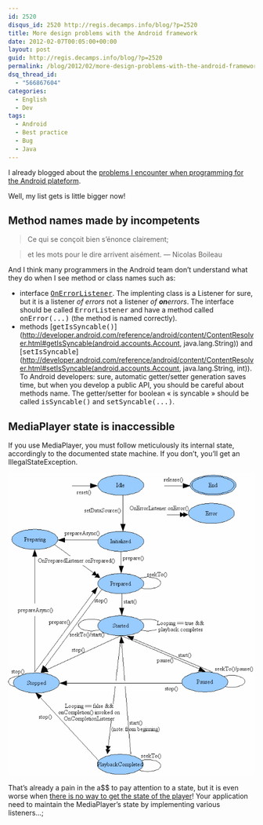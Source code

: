 ```yaml
---
id: 2520
disqus_id: 2520 http://regis.decamps.info/blog/?p=2520
title: More design problems with the Android framework
date: 2012-02-07T00:05:00+00:00
layout: post
guid: http://regis.decamps.info/blog/?p=2520
permalink: /blog/2012/02/more-design-problems-with-the-android-framework/
dsq_thread_id:
  - "566867604"
categories:
  - English
  - Dev
tags:
  - Android
  - Best practice
  - Bug
  - Java
---
```

I already blogged about the [problems I encounter when programming for the Android plateform](http://regis.decamps.info/blog/2011/08/my-life-with-android-its-complicated/).

Well, my list gets is little bigger now!
  
<!--more-->

## Method names made by incompetents

> Ce qui se conçoit bien s’énonce clairement;
  
> et les mots pour le dire arrivent aisément. &#8212; Nicolas Boileau

And I think many programmers in the Android team don’t understand what they do when I see method or class names such as:

  * interface [<tt>OnErrorListener</tt>](http://developer.android.com/reference/android/media/MediaPlayer.OnErrorListener.html). The implenting class is a Listener for sure, but it is a listener _of errors_ not a listener _of **on**errors_. The interface should be called <tt>ErrorListener</tt> and have a method called <tt>onError(...)</tt> (the method is named correctly).
  * methods [<tt>getIsSyncable()</tt>](http://developer.android.com/reference/android/content/ContentResolver.html#getIsSyncable(android.accounts.Account, java.lang.String)) and [<tt>setIsSyncable</tt>](http://developer.android.com/reference/android/content/ContentResolver.html#setIsSyncable(android.accounts.Account, java.lang.String, int)). To Android developers: sure, automatic getter/setter generation saves time, but when you develop a public API, you should be careful about methods name. The getter/setter for boolean « is syncable » should be called <tt>isSyncable()</tt> and <tt>setSyncable(...)</tt>. 

## MediaPlayer state is inaccessible

If you use MediaPlayer, you must follow meticulously its internal state, accordingly to the documented state machine. If you don’t, you’ll get an IllegalStateException.
  
![Mediaplayer state diagramm](/blog/wp-content/uploads/2012/02/mediaplayer_state_diagram.gif)

That’s already a pain in the a$$ to pay attention to a state, but it is even worse when [there is no way to get the state of the player](http://code.google.com/p/android/issues/detail?id=800)! Your application need to maintain the MediaPlayer’s state by implementing various listeners…;
